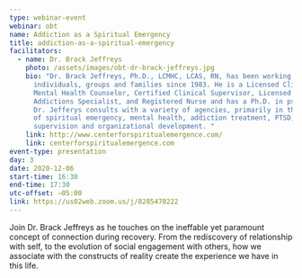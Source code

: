 ```yaml
---
type: webinar-event
webinar: obt
name: Addiction as a Spiritual Emergency
title: addiction-as-a-spiritual-emergency
facilitators:
  - name: Dr. Brack Jeffreys
    photo: /assets/images/obt-dr-brack-jeffreys.jpg
    bio: "Dr. Brack Jeffreys, Ph.D., LCMHC, LCAS, RN, has been working with
      individuals, groups and families since 1983. He is a Licensed Clinical
      Mental Health Counselor, Certified Clinical Supervisor, Licensed Clinical
      Addictions Specialist, and Registered Nurse and has a Ph.D. in psychology.
      Dr. Jefferys consults with a variety of agencies, primarily in the areas
      of spiritual emergency, mental health, addiction treatment, PTSD, clinical
      supervision and organizational development. "
    link: http://www.centerforspiritualemergence.com/
    link: centerforspiritualemergence.com
event-type: presentation
day: 3
date: 2020-12-06
start-time: 16:30
end-time: 17:30
utc-offset: −05:00
link: https://us02web.zoom.us/j/8285470222
---
```


Join Dr. Brack Jeffreys as he touches on the ineffable yet paramount concept of connection during recovery. From the rediscovery of relationship with self, to the evolution of social engagement with others, how we associate with the constructs of reality create the experience we have in this life.

